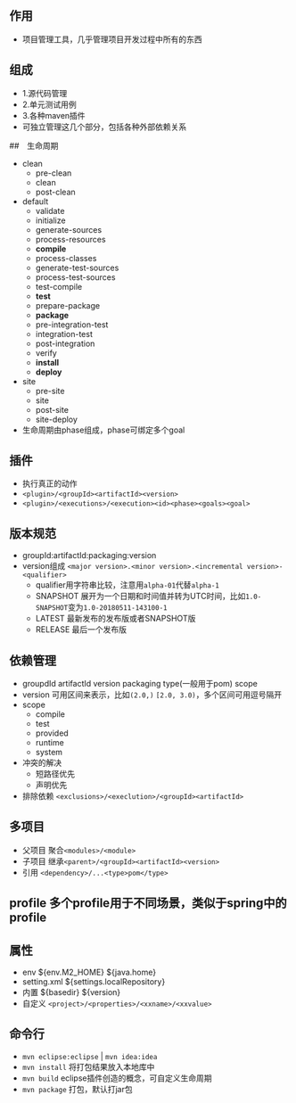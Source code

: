 ## 作用
- 项目管理工具，几乎管理项目开发过程中所有的东西

## 组成
- 1.源代码管理
- 2.单元测试用例
- 3.各种maven插件
- 可独立管理这几个部分，包括各种外部依赖关系

##　生命周期
- clean
  - pre-clean
  - clean
  - post-clean
- default
  - validate
  - initialize
  - generate-sources
  - process-resources
  - **compile**
  - process-classes
  - generate-test-sources
  - process-test-sources
  - test-compile
  - **test**
  - prepare-package
  - **package**
  - pre-integration-test
  - integration-test
  - post-integration
  - verify
  - **install**
  - **deploy**
- site
  - pre-site
  - site
  - post-site
  - site-deploy
- 生命周期由phase组成，phase可绑定多个goal

## 插件
- 执行真正的动作
- `<plugin>/<groupId><artifactId><version>`
- `<plugin>/<executions>/<execution><id><phase><goals><goal>`

## 版本规范
- groupId:artifactId:packaging:version
- version组成 `<major version>.<minor version>.<incremental version>-<qualifier>`
  - qualifier用字符串比较，注意用`alpha-01`代替`alpha-1`
  - SNAPSHOT 展开为一个日期和时间值并转为UTC时间，比如`1.0-SNAPSHOT`变为`1.0-20180511-143100-1`
  - LATEST 最新发布的发布版或者SNAPSHOT版
  - RELEASE 最后一个发布版

## 依赖管理
- groupdId artifactId version packaging type(一般用于pom) scope
- version 可用区间来表示，比如`(2.0,)` `[2.0, 3.0)`，多个区间可用逗号隔开
- scope
  - compile
  - test
  - provided
  - runtime
  - system
- 冲突的解决
  - 短路径优先
  - 声明优先
- 排除依赖 `<exclusions>/<execlution>/<groupId><artifactId>`
  
## 多项目
- 父项目 聚合`<modules>/<module>`
- 子项目 继承`<parent>/<groupId><artifactId><version>`
- 引用 `<dependency>/...<type>pom</type>`

## profile 多个profile用于不同场景，类似于spring中的profile

## 属性
- env ${env.M2_HOME} ${java.home}
- setting.xml ${settings.localRepository}
- 内置 ${basedir} ${version}
- 自定义 `<project>/<properties>/<xxname>/<xxvalue>`

## 命令行
- `mvn eclipse:eclipse` | `mvn idea:idea`
- `mvn install` 将打包结果放入本地库中
- `mvn build` eclipse插件创造的概念，可自定义生命周期
- `mvn package` 打包，默认打jar包
